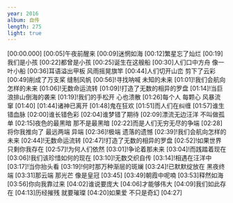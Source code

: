 ```yaml
---
year: 2016
album: 自传
length: 275
light: true
---
```

[00:00.000]
[00:05]午夜前醒来 
[00:09]迷惘如海 
[00:12]繁星忘了灿烂
[00:19]我们是小孩 
[00:22]都曾是小孩 
[00:25]诞生在这艘船
[00:30]人们口中方舟 像一叶小船
[00:36]耳语溢出甲板 风雨摇晃旗竿
[00:44]人们切开山峦 剪下了云彩
[00:49]削成了万支桨 缝制风帆
[00:56]!寻找呐喊 未知的未来
[01:01]!我们会航向怎样的未来
[01:06]!无数命运流转 
[01:09]!打造了无数的相异的罗盘
[01:14]!当巨浪排山倒海的袭来
[01:19]!我们的手松开 心也溃散
[01:26]每个人 每颗心 风暴流窜
[01:40]
[01:44]诸神已离开 
[01:48]鬼在狂欢 
[01:51]而人们在纠缠
[01:57]谁生错血脉 
[02:00]谁长错色彩 
[02:04]谁梦错了期待
[02:09]漂流无边汪洋 不叫做孤单
[02:15]夜色的最黑暗 那不是最黑暗
[02:22]而是人们无穷无尽的争端
[02:28]将你我推向了 最远两端 异端
[02:36]!极端 遗落的遗憾 
[02:39]!我们会航向怎样的未来
[02:44]!无数命运流转 
[02:47]!打造了无数的相异的罗盘
[02:52]!如果世界只剩你我存在
[02:57]!为何人们依然 
[03:01]!争论着那未来 
[03:04]!而践踏着现在
[03:06]!我们该珍惜如何的现在
[03:10]!无数交织自传 
[03:14]!相遇在汪洋中 
[03:17]!当你抬头看
[03:19]!何时那万种渐层的斑斓
[03:24]!已默默绽放在 黑夜终端
[03:31]那云端 那光芒 像是皇冠
[03:45]
[03:49]朝霞中呢喃
[03:53]释然如海 
[03:56]你向我靠过来
[04:02]谁说要庞大 
[04:06]才能够伟大 
[04:09]我们如此存在
[04:13]历经摧残 就要璀璨 
[04:20]如果爱 不只是奇幻
[04:27]